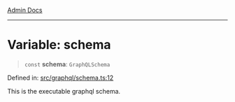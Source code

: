 [Admin Docs](/)

***

# Variable: schema

> `const` **schema**: `GraphQLSchema`

Defined in: [src/graphql/schema.ts:12](https://github.com/NishantSinghhhhh/talawa-api/blob/902a87c428b05018acbd37a72fd0f53e07960330/src/graphql/schema.ts#L12)

This is the executable graphql schema.
